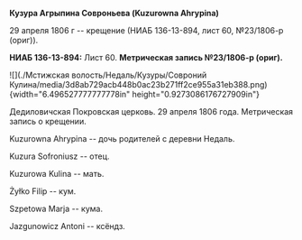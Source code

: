 **Кузура Агрыпина Совроньева (Kuzurowna Ahrypina)**

29 апреля 1806 г -- крещение (НИАБ 136-13-894, лист 60, №23/1806-р
(ориг)).

**НИАБ 136-13-894:** Лист 60. **Метрическая запись №23/1806-р (ориг).**

![](./Мстижская волость/Недаль/Кузуры/Совроний Кулина/media/3d8ab729acb448b0ac23b271ff2ce955a31eb388.png){width="6.496527777777778in"
height="0.9273086176727909in"}

Дедиловичская Покровская церковь. 29 апреля 1806 года. Метрическая
запись о крещении.

Kuzurowna Ahrypina -- дочь родителей с деревни Недаль.

Kuzura Sofroniusz -- отец.

Kuzurowa Kulina -- мать.

Żyłko Filip -- кум.

Szpetowa Marja -- кума.

Jazgunowicz Antoni -- ксёндз.
